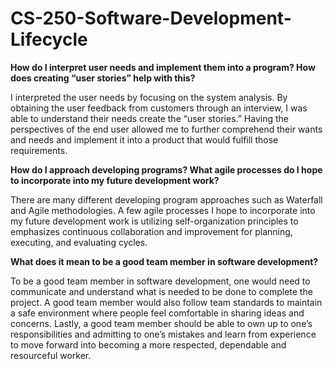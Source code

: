 # CS-250-Software-Development-Lifecycle

**How do I interpret user needs and implement them into a program? How does creating “user stories” help with this?**

I interpreted the user needs by focusing on the system analysis. By obtaining the user feedback from customers through an interview, I was able to understand their needs create the “user stories.” Having the perspectives of the end user allowed me to further comprehend their wants and needs and implement it into a product that would fulfill those requirements.

**How do I approach developing programs? What agile processes do I hope to incorporate into my future development work?**

There are many different developing program approaches such as Waterfall and Agile methodologies. A few agile processes I hope to incorporate into my future development work is utilizing self-organization principles to emphasizes continuous collaboration and improvement for planning, executing, and evaluating cycles.

**What does it mean to be a good team member in software development?**

To be a good team member in software development, one would need to communicate and understand what is needed to be done to complete the project. A good team member would also follow team standards to maintain a safe environment where people feel comfortable in sharing ideas and concerns. Lastly, a good team member should be able to own up to one’s responsibilities and admitting to one’s mistakes and learn from experience to move forward into becoming a more respected, dependable and resourceful worker. 
